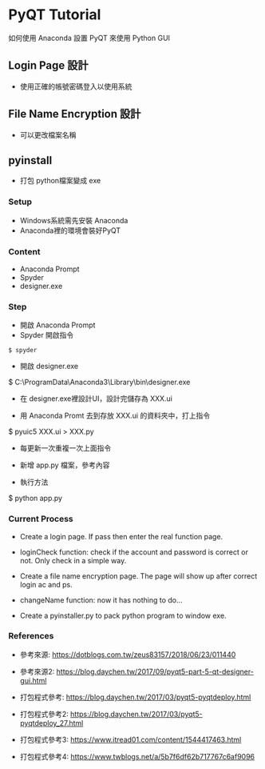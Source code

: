 # PyQT Tutorial #

如何使用 Anaconda 設置 PyQT 來使用 Python GUI

## Login Page 設計 ##

* 使用正確的帳號密碼登入以使用系統

## File Name Encryption 設計 ##

* 可以更改檔案名稱

## pyinstall ##

* 打包 python檔案變成 exe

### Setup ###

* Windows系統需先安裝 Anaconda
* Anaconda裡的環境會裝好PyQT

### Content ###

* Anaconda Prompt
* Spyder
* designer.exe

### Step ###

* 開啟 Anaconda Prompt
* Spyder 開啟指令
```
$ spyder
```
* 開啟 designer.exe

$ C:\ProgramData\Anaconda3\Library\bin\designer.exe

* 在 designer.exe裡設計UI，設計完儲存為 XXX.ui

* 用 Anaconda Promt 去到存放 XXX.ui 的資料夾中，打上指令

$ pyuic5 XXX.ui > XXX.py

* 每更新一次重複一次上面指令

* 新增 app.py 檔案，參考內容

* 執行方法

$ python app.py

### Current Process ###

* Create a login page. If pass then enter the real function page.
* loginCheck function: check if the account and password is correct or not. Only check in a simple way.



* Create a file name encryption page. The page will show up after correct login ac and ps.
* changeName function: now it has nothing to do...

* Create a pyinstaller.py to pack python program to window exe.

### References ###

* 參考來源: https://dotblogs.com.tw/zeus83157/2018/06/23/011440

* 參考來源2: https://blog.daychen.tw/2017/09/pyqt5-part-5-qt-designer-gui.html

* 打包程式參考: https://blog.daychen.tw/2017/03/pyqt5-pyqtdeploy.html

* 打包程式參考2: https://blog.daychen.tw/2017/03/pyqt5-pyqtdeploy_27.html

* 打包程式參考3: https://www.itread01.com/content/1544417463.html

* 打包程式參考4: https://www.twblogs.net/a/5b7f6df62b717767c6af9096